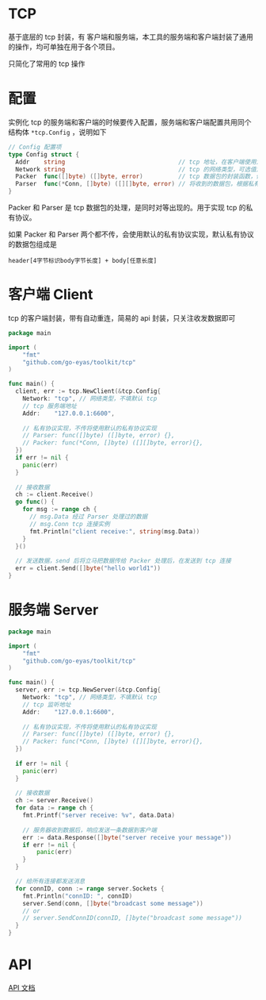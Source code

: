 # TCP 

基于底层的 tcp 封装，有 客户端和服务端，本工具的服务端和客户端封装了通用的操作，均可单独在用于各个项目。

只简化了常用的 tcp 操作

# 配置

实例化 tcp 的服务端和客户端的时候要传入配置，服务端和客户端配置共用同个结构体 `*tcp.Config` ，说明如下 

```go
// Config 配置项
type Config struct {
  Addr    string                                // tcp 地址，在客户端使用为需要连接的地址，在服务端使用为监听的地址
  Network string                                // tcp 的网络类型，可选值为 "tcp", "tcp4", "tcp6", "unix" or "unixpacket"
  Packer  func([]byte) ([]byte, error)          // tcp 数据包的封装函数，传入的数据是需要发送的业务数据，返回发送给 tcp 的数据
  Parser  func(*Conn, []byte) ([][]byte, error) // 将收到的数据包，根据私有协议转换成业务数据，在这里处理粘包,半包等数据包问题，返回处理好的数据包
}
```

Packer 和 Parser 是 tcp 数据包的处理，是同时对等出现的。用于实现 tcp 的私有协议。

如果 Packer 和 Parser 两个都不传，会使用默认的私有协议实现，默认私有协议的数据包组成是

```
header[4字节标识body字节长度] + body[任意长度]
```

# 客户端 Client

tcp 的客户端封装，带有自动重连，简易的 api 封装，只关注收发数据即可

```go
package main

import (
    "fmt"
	"github.com/go-eyas/toolkit/tcp"
)

func main() {
  client, err := tcp.NewClient(&tcp.Config{
    Network: "tcp", // 网络类型，不填默认 tcp
    // tcp 服务端地址
  	Addr:    "127.0.0.1:6600",
  
    // 私有协议实现，不传将使用默认的私有协议实现
  	// Parser: func([]byte) ([]byte, error) {},
  	// Packer: func(*Conn, []byte) ([][]byte, error){},
  })
  if err != nil {
  	panic(err)
  }
  
  // 接收数据
  ch := client.Receive()
  go func() {
    for msg := range ch {
      // msg.Data 经过 Parser 处理过的数据
      // msg.Conn tcp 连接实例 
      fmt.Println("client receive:", string(msg.Data))
    }
  }()
  
  // 发送数据，send 后将立马把数据传给 Packer 处理后，在发送到 tcp 连接
  err = client.Send([]byte("hello world1"))
}


```

# 服务端 Server

```go
package main

import (
    "fmt"
	"github.com/go-eyas/toolkit/tcp"
)

func main() {
  server, err := tcp.NewServer(&tcp.Config{
  	Network: "tcp", // 网络类型，不填默认 tcp
    // tcp 监听地址
    Addr:    "127.0.0.1:6600",
    
    // 私有协议实现，不传将使用默认的私有协议实现
    // Parser: func([]byte) ([]byte, error) {},
    // Packer: func(*Conn, []byte) ([][]byte, error){},
  })
  
  if err != nil {
  	panic(err)
  }
  
  // 接收数据
  ch := server.Receive()
  for data := range ch {
  	fmt.Printf("server receive: %v", data.Data)
    
    // 服务器收到数据后，响应发送一条数据到客户端 
  	err := data.Response([]byte("server receive your message"))
  	if err != nil {
  		panic(err)
  	}
  }

  // 给所有连接都发送消息
  for connID, conn := range server.Sockets {
    fmt.Println("connID: ", connID)
    server.Send(conn, []byte("broadcast some message"))
    // or
    // server.SendConnID(connID, []byte("broadcast some message"))
  }
}

```

# API

[API 文档](https://gowalker.org/github.com/go-eyas/toolkit/tcp)
